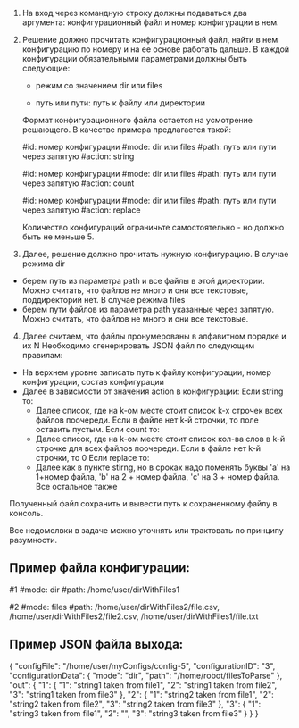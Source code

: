 1. На вход через командную строку должны подаваться два аргумента: конфигурационный файл и номер конфигурации в нем.
2. Решение должно прочитать конфигурационный файл, найти в нем конфигурацию по номеру и на ее основе работать дальше. В каждой конфигурации обязательными параметрами должны быть следующие:

   - режим со значением 
dir
или 
files

   - путь или пути: путь к файлу или директории

   Формат конфигурационного файла остается на усмотрение решающего. В качестве примера предлагается такой:

   
   #id: номер конфигурации
   #mode: dir или files
   #path: путь или пути через запятую
   #action: string

   #id: номер конфигурации
   #mode: dir или files
   #path: путь или пути через запятую
   #action: count

   #id: номер конфигурации
   #mode: dir или files
   #path: путь или пути через запятую
   #action: replace

   Количество конфигураций ограничьте самостоятельно - но должно быть не меньше 5.

3. Далее, решение должно прочитать нужную конфигурацию. В случае режима 
dir
- берем путь из параметра 
path
и все файлы в этой директории. Можно считать, что файлов не много и они все текстовые, поддиректорий нет. В случае режима 
files
- берем пути файлов из параметра 
path
указанные через запятую. Можно считать, что файлов не много и они все текстовые.

4. Далее считаем, что файлы пронумерованы в алфавитном порядке и их N
Необходимо сгенерировать JSON файл по следующим правилам:

- На верхнем уровне записать путь к файлу конфигурации, номер конфигурации, состав конфигурации
- Далее в зависмости от значения action в конфигурации:
Если string то:
   - Далее список, где на k-ом месте стоит список k-х строчек всех файлов поочереди. Если в файле нет k-й строчки, то поле оставить пустым.
Если count то:
   - Далее список, где на k-ом месте стоит список кол-ва слов в k-й строчке для всех файлов поочереди. Если в файле нет k-й строчки, то 0
Если replace то:
   - Далее как в пункте stirng, но в сроках надо поменять буквы 'a' на 1+номер файла, 'b' на 2 + номер файла, 'c' на 3 + номер файла. Все остальное также

Полученный файл сохранить и вывести путь к сохраненному файлу в консоль.

Все недомолвки в задаче можно уточнять или трактовать по принципу разумности.

## Пример файла конфигурации:
#1
#mode: dir
#path: /home/user/dirWithFiles1

#2
#mode: files
#path: /home/user/dirWithFiles2/file.csv, /home/user/dirWithFiles2/file2.csv, /home/user/dirWithFiles1/file.txt


## Пример JSON файла выхода:
{
  "configFile": "/home/user/myConfigs/config-5",
  "configurationID": "3",
  "configurationData": {
    "mode": "dir",
    "path": "/home/robot/filesToParse"
  },
  "out": {
    "1": {
      "1": "string1 taken from file1",
      "2": "string1 taken from file2",
      "3": "string1 taken from file3"
    },
    "2": {
      "1": "string2 taken from file1",
      "2": "string2 taken from file2",
      "3": "string2 taken from file3"
    },
    "3": {
      "1": "string3 taken from file1",
      "2": "",
      "3": "string3 taken from file3"
    }
  }
}



